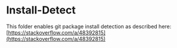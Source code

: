# Install-Detect

This folder enables git package install detection as described here:
[https://stackoverflow.com/a/48392815](https://stackoverflow.com/a/48392815)